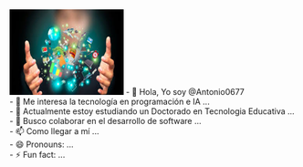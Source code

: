 <img src="secu-tecno.jpeg" width="200" height="150" alt="Antonio Vega">
- 👋 Hola, Yo soy @Antonio0677<br>
- 👀 Me interesa la tecnología en programación e IA ...<br>
- 🌱 Actualmente estoy estudiando un Doctorado en Tecnologia Educativa ...<br>
- 💞️ Busco colaborar en el desarrollo de software ...<br>
- 📫 Como llegar a mí ...<br>
- 😄 Pronouns: ...<br>
- ⚡ Fun fact: ...<br>

<!---
Antonio0677/Antonio0677 is a ✨ special ✨ repository because its `README.md` (this file) appears on your GitHub profile.
You can click the Preview link to take a look at your changes.
--->

